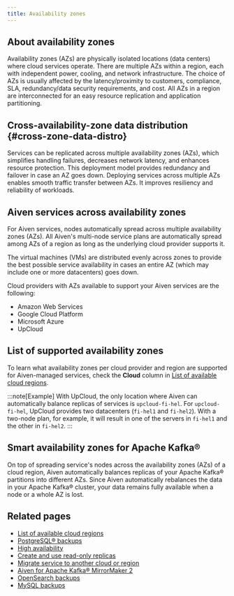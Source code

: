 ```yaml
---
title: Availability zones
---
```


## About availability zones

Availability zones (AZs) are physically isolated locations (data
centers) where cloud services operate. There are multiple AZs within a
region, each with independent power, cooling, and network
infrastructure. The choice of AZs is usually affected by the
latency/proximity to customers, compliance, SLA, redundancy/data
security requirements, and cost. All AZs in a region are interconnected
for an easy resource replication and application partitioning.

## Cross-availability-zone data distribution {#cross-zone-data-distro}

Services can be replicated across multiple availability zones (AZs),
which simplifies handling failures, decreases network latency, and
enhances resource protection. This deployment model provides redundancy
and failover in case an AZ goes down. Deploying services across multiple
AZs enables smooth traffic transfer between AZs. It improves resiliency
and reliability of workloads.

## Aiven services across availability zones

For Aiven services, nodes automatically spread across multiple
availability zones (AZs). All Aiven's multi-node service plans are
automatically spread among AZs of a region as long as the underlying
cloud provider supports it.

<!-- vale off -->
The virtual machines (VMs) are distributed evenly across zones to
provide the best possible service availability in cases an entire AZ
(which may include one or more datacenters) goes down.
<!-- vale on -->

Cloud providers with AZs available to support your Aiven services are
the following:

-   Amazon Web Services
-   Google Cloud Platform
-   Microsoft Azure
-   UpCloud

## List of supported availability zones

To learn what availability zones per cloud provider and region are supported for
Aiven-managed services, check the **Cloud** column in
[List of available cloud regions](/docs/platform/reference/list_of_clouds).

:::note[Example]
With UpCloud, the only location where Aiven can automatically balance
replicas of services is `upcloud-fi-hel`. For `upcloud-fi-hel`, UpCloud
provides two datacenters (`fi-hel1` and `fi-hel2`). With a two-node
plan, for example, it will result in one of the servers in `fi-hel1` and
the other in `fi-hel2`.
:::

## Smart availability zones for Apache Kafka®

On top of spreading service's nodes across the availability zones (AZs)
of a cloud region, Aiven automatically balances replicas of your Apache
Kafka® partitions into different AZs. Since Aiven automatically
rebalances the data in your Apache Kafka® cluster, your data remains
fully available when a node or a whole AZ is lost.

## Related pages

-   [List of available cloud regions](/docs/platform/reference/list_of_clouds)
-   [PostgreSQL® backups](/docs/products/postgresql/concepts/pg-backups)
-   [High availability](/docs/products/postgresql/concepts/high-availability)
-   [Create and use read-only replicas](/docs/products/postgresql/howto/create-read-replica)
-   [Migrate service to another cloud or region](/docs/platform/howto/migrate-services-cloud-region)
-   [Aiven for Apache Kafka® MirrorMaker 2](/docs/products/kafka/kafka-mirrormaker)
-   [OpenSearch backups](/docs/products/opensearch/concepts/backups)
-   [MySQL backups](/docs/products/mysql/concepts/mysql-backups)
